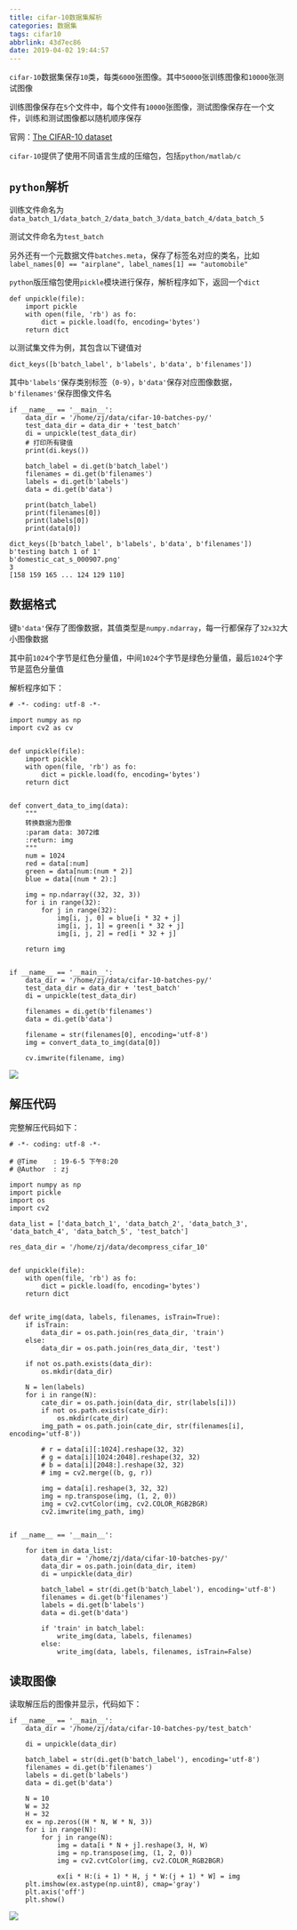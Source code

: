 ```yaml
---
title: cifar-10数据集解析
categories: 数据集
tags: cifar10
abbrlink: 43d7ec86
date: 2019-04-02 19:44:57
---
```


`cifar-10`数据集保存`10`类，每类`6000`张图像。其中`50000`张训练图像和`10000`张测试图像

训练图像保存在`5`个文件中，每个文件有`10000`张图像，测试图像保存在一个文件，训练和测试图像都以随机顺序保存

官网：[The CIFAR-10 dataset](http://www.cs.toronto.edu/~kriz/cifar.html)

`cifar-10`提供了使用不同语言生成的压缩包，包括`python/matlab/c`

## `python`解析

训练文件命名为`data_batch_1/data_batch_2/data_batch_3/data_batch_4/data_batch_5`

测试文件命名为`test_batch`

另外还有一个元数据文件`batches.meta`，保存了标签名对应的类名，比如`label_names[0] == "airplane", label_names[1] == "automobile"`

`python`版压缩包使用`pickle`模块进行保存，解析程序如下，返回一个`dict`

```
def unpickle(file):
    import pickle
    with open(file, 'rb') as fo:
        dict = pickle.load(fo, encoding='bytes')
    return dict
```

以测试集文件为例，其包含以下键值对

```
dict_keys([b'batch_label', b'labels', b'data', b'filenames'])
```

其中`b'labels'`保存类别标签（`0-9`），`b'data'`保存对应图像数据，`b'filenames'`保存图像文件名

```
if __name__ == '__main__':
    data_dir = '/home/zj/data/cifar-10-batches-py/'
    test_data_dir = data_dir + 'test_batch'
    di = unpickle(test_data_dir)
    # 打印所有键值
    print(di.keys())

    batch_label = di.get(b'batch_label')
    filenames = di.get(b'filenames')
    labels = di.get(b'labels')
    data = di.get(b'data')

    print(batch_label)
    print(filenames[0])
    print(labels[0])
    print(data[0])

dict_keys([b'batch_label', b'labels', b'data', b'filenames'])
b'testing batch 1 of 1'
b'domestic_cat_s_000907.png'
3
[158 159 165 ... 124 129 110]
```

## 数据格式

键`b'data'`保存了图像数据，其值类型是`numpy.ndarray`，每一行都保存了`32x32`大小图像数据

其中前`1024`个字节是红色分量值，中间`1024`个字节是绿色分量值，最后`1024`个字节是蓝色分量值

解析程序如下：

```
# -*- coding: utf-8 -*-

import numpy as np
import cv2 as cv


def unpickle(file):
    import pickle
    with open(file, 'rb') as fo:
        dict = pickle.load(fo, encoding='bytes')
    return dict


def convert_data_to_img(data):
    """
    转换数据为图像
    :param data: 3072维
    :return: img
    """
    num = 1024
    red = data[:num]
    green = data[num:(num * 2)]
    blue = data[(num * 2):]

    img = np.ndarray((32, 32, 3))
    for i in range(32):
        for j in range(32):
            img[i, j, 0] = blue[i * 32 + j]
            img[i, j, 1] = green[i * 32 + j]
            img[i, j, 2] = red[i * 32 + j]

    return img


if __name__ == '__main__':
    data_dir = '/home/zj/data/cifar-10-batches-py/'
    test_data_dir = data_dir + 'test_batch'
    di = unpickle(test_data_dir)

    filenames = di.get(b'filenames')
    data = di.get(b'data')

    filename = str(filenames[0], encoding='utf-8')
    img = convert_data_to_img(data[0])

    cv.imwrite(filename, img)
```

![](/imgs/cifar-10数据集解析/domestic_cat_s_000907.png)

## 解压代码

完整解压代码如下：

```
# -*- coding: utf-8 -*-

# @Time    : 19-6-5 下午8:20
# @Author  : zj

import numpy as np
import pickle
import os
import cv2

data_list = ['data_batch_1', 'data_batch_2', 'data_batch_3', 'data_batch_4', 'data_batch_5', 'test_batch']

res_data_dir = '/home/zj/data/decompress_cifar_10'


def unpickle(file):
    with open(file, 'rb') as fo:
        dict = pickle.load(fo, encoding='bytes')
    return dict


def write_img(data, labels, filenames, isTrain=True):
    if isTrain:
        data_dir = os.path.join(res_data_dir, 'train')
    else:
        data_dir = os.path.join(res_data_dir, 'test')

    if not os.path.exists(data_dir):
        os.mkdir(data_dir)

    N = len(labels)
    for i in range(N):
        cate_dir = os.path.join(data_dir, str(labels[i]))
        if not os.path.exists(cate_dir):
            os.mkdir(cate_dir)
        img_path = os.path.join(cate_dir, str(filenames[i], encoding='utf-8'))

        # r = data[i][:1024].reshape(32, 32)
        # g = data[i][1024:2048].reshape(32, 32)
        # b = data[i][2048:].reshape(32, 32)
        # img = cv2.merge((b, g, r))

        img = data[i].reshape(3, 32, 32)
        img = np.transpose(img, (1, 2, 0))
        img = cv2.cvtColor(img, cv2.COLOR_RGB2BGR)
        cv2.imwrite(img_path, img)


if __name__ == '__main__':

    for item in data_list:
        data_dir = '/home/zj/data/cifar-10-batches-py/'
        data_dir = os.path.join(data_dir, item)
        di = unpickle(data_dir)

        batch_label = str(di.get(b'batch_label'), encoding='utf-8')
        filenames = di.get(b'filenames')
        labels = di.get(b'labels')
        data = di.get(b'data')

        if 'train' in batch_label:
            write_img(data, labels, filenames)
        else:
            write_img(data, labels, filenames, isTrain=False)
```

## 读取图像

读取解压后的图像并显示，代码如下：

```
if __name__ == '__main__':
    data_dir = '/home/zj/data/cifar-10-batches-py/test_batch'

    di = unpickle(data_dir)

    batch_label = str(di.get(b'batch_label'), encoding='utf-8')
    filenames = di.get(b'filenames')
    labels = di.get(b'labels')
    data = di.get(b'data')

    N = 10
    W = 32
    H = 32
    ex = np.zeros((H * N, W * N, 3))
    for i in range(N):
        for j in range(N):
            img = data[i * N + j].reshape(3, H, W)
            img = np.transpose(img, (1, 2, 0))
            img = cv2.cvtColor(img, cv2.COLOR_RGB2BGR)

            ex[i * H:(i + 1) * H, j * W:(j + 1) * W] = img
    plt.imshow(ex.astype(np.uint8), cmap='gray')
    plt.axis('off')
    plt.show()
```

![](/imgs/cifar-10数据集解析/mix.png)